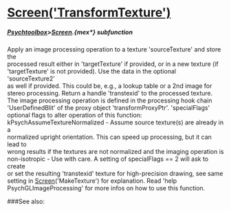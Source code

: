# [Screen('TransformTexture')](Screen-TransformTexture) 
##### [Psychtoolbox](Pyschtoolbox)>[Screen](Screen).{mex*} subfunction


Apply an image processing operation to a texture 'sourceTexture' and store the  
processed result either in 'targetTexture' if provided, or in a new texture (if  
'targetTexture' is not provided). Use the data in the optional 'sourceTexture2'  
as well if provided. This could be, e.g., a lookup table or a 2nd image for  
stereo processing. Return a handle 'transtexid' to the processed texture.  
The image processing operation is defined in the processing hook chain  
'UserDefinedBlit' of the proxy object 'transformProxyPtr'. 'specialFlags'  
optional flags to alter operation of this function:  
kPsychAssumeTextureNormalized - Assume source texture(s) are already in a  
normalized upright orientation. This can speed up processing, but it can lead to  
wrong results if the textures are not normalized and the imaging operation is  
non-isotropic - Use with care. A setting of specialFlags == 2 will ask to create  
or set the resulting 'transtexid' texture for high-precision drawing, see same  
setting in [Screen](Screen)('MakeTexture') for explanation. Read 'help  
PsychGLImageProcessing' for more infos on how to use this function.  


###See also:

